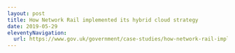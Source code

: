 ```yaml
---
layout: post
title: How Network Rail implemented its hybrid cloud strategy
date: 2019-05-29
eleventyNavigation:
  url: https://www.gov.uk/government/case-studies/how-network-rail-implemented-its-hybrid-cloud-strategy
---
```

